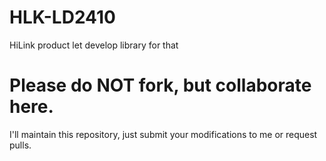 # HLK-LD2410
HiLink product let develop library for that

# Please do NOT fork, but collaborate here.
I'll maintain this repository, just submit your modifications to me or request pulls.
